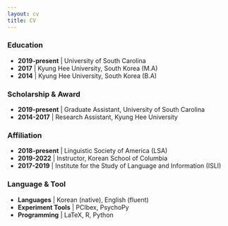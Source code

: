 ```yaml
---
layout: cv
title: CV
---
```


### Education
- **2019-present** | University of South Carolina
- **2017** | Kyung Hee University, South Korea (M.A)
- **2014** | Kyung Hee University, South Korea (B.A)

### Scholarship & Award
- **2019-present** | Graduate Assistant, University of South Carolina
- **2014-2017** | Research Assistant, Kyung Hee University

### Affiliation

- **2018-present** | Linguistic Society of America (LSA)
- **2019-2022** | Instructor, Korean School of Columbia
- **2017-2019** | Institute for the Study of Language and Information (ISLI)

### Language & Tool

- **Languages** | Korean (native), English (fluent)
- **Experiment Tools** | PCIbex, PsychoPy
- **Programming** | LaTeX, R, Python
